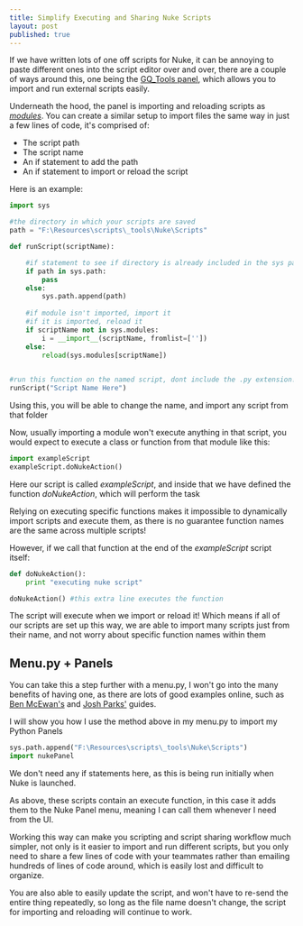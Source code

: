 ```yaml
---
title: Simplify Executing and Sharing Nuke Scripts
layout: post
published: true
---
```


If we have written lots of one off scripts for Nuke, it can be annoying to paste different ones into the script editor over and over, there are a couple of ways around this, one being the [GQ_Tools panel](https://github.com/gquelch/Nuke-Public-Scripts#gq_tools), which allows you to import and run external scripts easily.

Underneath the hood, the panel is importing and reloading scripts as *[modules](https://www.w3schools.com/python/python_modules.asp)*. You can create a similar setup to import files the same way in just a few lines of code, it's comprised of:

- The script path
- The script name
- An if statement to add the path
- An if statement to import or reload the script

Here is an example:

```python
import sys

#the directory in which your scripts are saved
path = "F:\Resources\scripts\_tools\Nuke\Scripts"

def runScript(scriptName):

    #if statement to see if directory is already included in the sys path
    if path in sys.path:
        pass
    else:
        sys.path.append(path)
        
    #if module isn't imported, import it
    #if it is imported, reload it
    if scriptName not in sys.modules:
        i = __import__(scriptName, fromlist=[''])
    else:
        reload(sys.modules[scriptName])
        

#run this function on the named script, dont include the .py extension!  
runScript("Script Name Here")
```

Using this, you will be able to change the name, and import any script from that folder

Now, usually importing a module won't execute anything in that script, you would expect to execute a class or function from that module like this:

```python
import exampleScript
exampleScript.doNukeAction()
```

Here our script is called *exampleScript*, and inside that we have defined the function *doNukeAction*, which will perform the task

Relying on executing specific functions makes it impossible to dynamically import scripts and execute them, as there is no guarantee function names are the same across multiple scripts!

However, if we call that function at the end of the *exampleScript* script itself:

```python
def doNukeAction():
    print "executing nuke script"

doNukeAction() #this extra line executes the function
```

The script will execute when we import or reload it! Which means if all of our scripts are set up this way, we are able to import many scripts just from their name, and not worry about specific function names within them

## Menu.py + Panels

You can take this a step further with a menu.py, I won't go into the many benefits of having one, as there are lots of good examples online, such as [Ben McEwan's](https://benmcewan.com/blog/2018/01/14/whats-a-menu-py-and-why-should-i-have-one/) and [Josh Parks'](https://www.compositingpro.com/improve-your-nuke-compositing-workflow-with-menu-py/) guides. 

I will show you how I use the method above in my menu.py to import my Python Panels

```python
sys.path.append("F:\Resources\scripts\_tools\Nuke\Scripts")
import nukePanel
```

We don't need any if statements here, as this is being run initially when Nuke is launched.

As above, these scripts contain an execute function, in this case it adds them to the Nuke Panel menu, meaning I can call them whenever I need from the UI.

Working this way can make you scripting and script sharing workflow much simpler, not only is it easier to import and run different scripts, but you only need to share a few lines of code with your teammates rather than emailing hundreds of lines of code around, which is easily lost and difficult to organize.

You are also able to easily update the script, and won't have to re-send the entire thing repeatedly, so long as the file name doesn't change, the script for importing and reloading will continue to work.